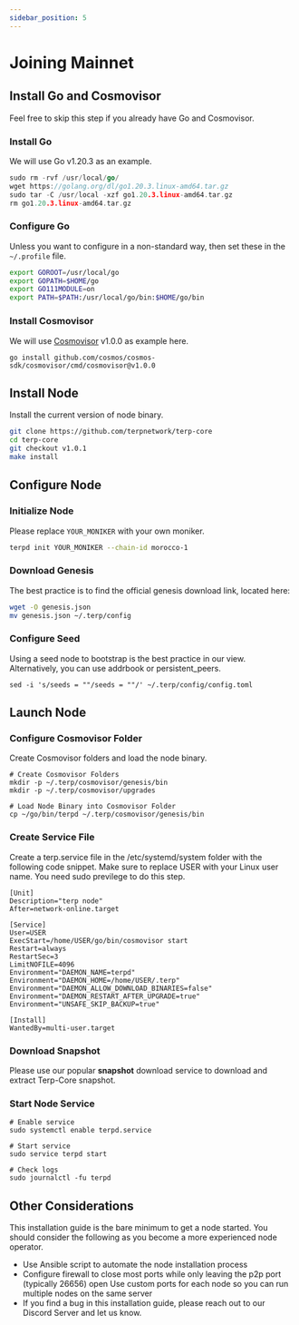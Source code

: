 ```yaml
---
sidebar_position: 5
---
```



# Joining Mainnet

## Install Go and Cosmovisor

Feel free to skip this step if you already have Go and Cosmovisor.

### Install Go

We will use Go v1.20.3 as an example.
```Go
sudo rm -rvf /usr/local/go/
wget https://golang.org/dl/go1.20.3.linux-amd64.tar.gz
sudo tar -C /usr/local -xzf go1.20.3.linux-amd64.tar.gz
rm go1.20.3.linux-amd64.tar.gz
```
### Configure Go
Unless you want to configure in a non-standard way, then set these in the `~/.profile` file.
```bash
export GOROOT=/usr/local/go
export GOPATH=$HOME/go
export GO111MODULE=on
export PATH=$PATH:/usr/local/go/bin:$HOME/go/bin
```
### Install Cosmovisor
We will use [Cosmovisor](https://docs.cosmos.network/v0.47/tooling/cosmovisor) v1.0.0 as example here.
```
go install github.com/cosmos/cosmos-sdk/cosmovisor/cmd/cosmovisor@v1.0.0
```
## Install Node
Install the current version of node binary.
```bash
git clone https://github.com/terpnetwork/terp-core
cd terp-core
git checkout v1.0.1 
make install
```
## Configure Node
### Initialize Node
Please replace `YOUR_MONIKER` with your own moniker.
```bash
terpd init YOUR_MONIKER --chain-id morocco-1
```
### Download Genesis
The best practice is to find the official genesis download link, located here:
```bash
wget -O genesis.json
mv genesis.json ~/.terp/config
```
### Configure Seed
Using a seed node to bootstrap is the best practice in our view. Alternatively, you can use addrbook or persistent_peers.
```
sed -i 's/seeds = ""/seeds = ""/' ~/.terp/config/config.toml
```
## Launch Node
### Configure Cosmovisor Folder
Create Cosmovisor folders and load the node binary.
```
# Create Cosmovisor Folders
mkdir -p ~/.terp/cosmovisor/genesis/bin
mkdir -p ~/.terp/cosmovisor/upgrades

# Load Node Binary into Cosmovisor Folder
cp ~/go/bin/terpd ~/.terp/cosmovisor/genesis/bin
```
### Create Service File
Create a terp.service file in the /etc/systemd/system folder with the following code snippet. Make sure to replace USER with your Linux user name. You need sudo previlege to do this step.
```
[Unit]
Description="terp node"
After=network-online.target

[Service]
User=USER
ExecStart=/home/USER/go/bin/cosmovisor start
Restart=always
RestartSec=3
LimitNOFILE=4096
Environment="DAEMON_NAME=terpd"
Environment="DAEMON_HOME=/home/USER/.terp"
Environment="DAEMON_ALLOW_DOWNLOAD_BINARIES=false"
Environment="DAEMON_RESTART_AFTER_UPGRADE=true"
Environment="UNSAFE_SKIP_BACKUP=true"

[Install]
WantedBy=multi-user.target
```
### Download Snapshot
Please use our popular **snapshot** download service to download and extract Terp-Core snapshot.
### Start Node Service
```
# Enable service
sudo systemctl enable terpd.service

# Start service
sudo service terpd start

# Check logs
sudo journalctl -fu terpd
```
## Other Considerations
This installation guide is the bare minimum to get a node started. You should consider the following as you become a more experienced node operator.

- Use Ansible script to automate the node installation process
- Configure firewall to close most ports while only leaving the p2p port (typically 26656) open
Use custom ports for each node so you can run multiple nodes on the same server
- If you find a bug in this installation guide, please reach out to our Discord Server and let us know.